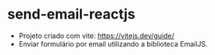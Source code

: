 # send-email-reactjs 
- Projeto criado com vite: https://vitejs.dev/guide/
- Enviar formulário por email utilizando a biblioteca EmailJS.
